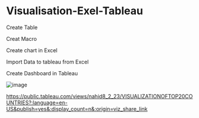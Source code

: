 # Visualisation-Exel-Tableau

Create Table

Creat Macro

Create chart in Excel

Import Data to tableau from Excel

Create Dashboard in Tableau

![image](https://user-images.githubusercontent.com/127600830/228212653-3ec87542-3585-4079-9ca7-0a96094a32d9.png)



https://public.tableau.com/views/nahid8_2_23/VISUALIZATIONOFTOP20COUNTRIES?:language=en-US&publish=yes&:display_count=n&:origin=viz_share_link
